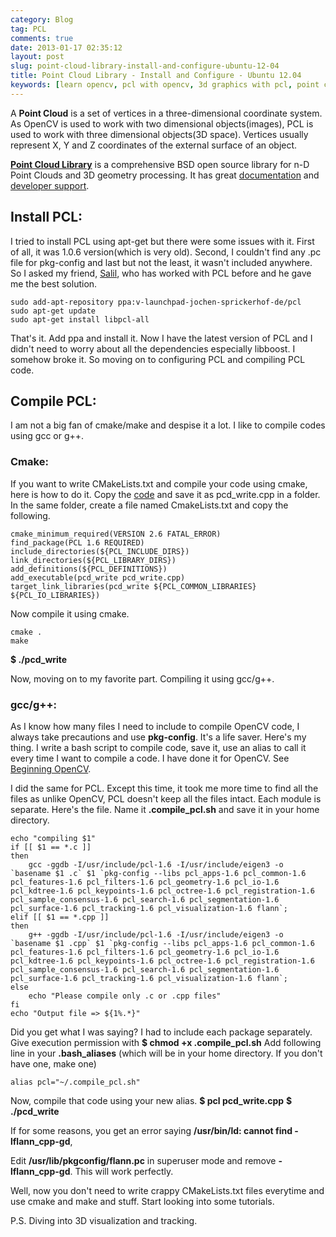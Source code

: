 ```yaml
---
category: Blog
tag: PCL
comments: true
date: 2013-01-17 02:35:12
layout: post
slug: point-cloud-library-install-and-configure-ubuntu-12-04
title: Point Cloud Library - Install and Configure - Ubuntu 12.04
keywords: [learn opencv, pcl with opencv, 3d graphics with pcl, point cloud library 3d]
---
```


A **Point Cloud** is a set of vertices in a three-dimensional coordinate system. As OpenCV is used to work with two dimensional objects(images), PCL is used to work with three dimensional objects(3D space). Vertices usually represent X, Y and Z coordinates of the external surface of an object.

**[Point Cloud Library](http://pointclouds.org/)** is a comprehensive BSD open source library for n-D Point Clouds and 3D geometry processing. It has great [documentation](http://pointclouds.org/documentation/) and [developer support](http://dev.pointclouds.org/projects/pcl/wiki).



## **Install PCL**:


I tried to install PCL using apt-get but there were some issues with it. First of all, it was 1.0.6 version(which is very old). Second, I couldn't find any .pc file for pkg-config and last but not the least, it wasn't included anywhere. So I asked my friend, [Salil](http://salilkapur.wordpress.com/), who has worked with PCL before and he gave me the best solution.

    
    sudo add-apt-repository ppa:v-launchpad-jochen-sprickerhof-de/pcl
    sudo apt-get update
    sudo apt-get install libpcl-all




That's it. Add ppa and install it. Now I have the latest version of PCL and I didn't need to worry about all the dependencies especially libboost. I somehow broke it. So moving on to configuring PCL and compiling PCL code.



## **Compile PCL**:


I am not a big fan of cmake/make and despise it a lot. I like to compile codes using gcc or g++. 


### **Cmake**:


If you want to write CMakeLists.txt and compile your code using cmake, here is how to do it.
Copy the [code](http://pointclouds.org/documentation/tutorials/writing_pcd.php#writing-pcd) and save it as pcd_write.cpp in a folder.
In the same folder, create a file named CmakeLists.txt and copy the following.

    
    cmake_minimum_required(VERSION 2.6 FATAL_ERROR)
    find_package(PCL 1.6 REQUIRED)
    include_directories(${PCL_INCLUDE_DIRS})
    link_directories(${PCL_LIBRARY_DIRS})
    add_definitions(${PCL_DEFINITIONS})
    add_executable(pcd_write pcd_write.cpp)
    target_link_libraries(pcd_write ${PCL_COMMON_LIBRARIES} ${PCL_IO_LIBRARIES})




Now compile it using cmake.
    
    cmake .
    make




**$ ./pcd_write**

Now, moving on to my favorite part. Compiling it using gcc/g++.



### **gcc/g++**:


As I know how many files I need to include to compile OpenCV code, I always take precautions and use **pkg-config**. It's a life saver. Here's my thing. I write a bash script to compile code, save it, use an alias to call it every time I want to compile a code. I have done it for OpenCV. See [Beginning OpenCV](http://jayrambhia.wordpress.com/2012/05/08/beginning-opencv/).

I did the same for PCL. Except this time, it took me more time to find all the files as unlike OpenCV, PCL doesn't keep all the files intact. Each module is separate. Here's the file. Name it **.compile_pcl.sh** and save it in your home directory.

    
    echo "compiling $1"
    if [[ $1 == *.c ]]
    then
        gcc -ggdb -I/usr/include/pcl-1.6 -I/usr/include/eigen3 -o `basename $1 .c` $1 `pkg-config --libs pcl_apps-1.6 pcl_common-1.6 pcl_features-1.6 pcl_filters-1.6 pcl_geometry-1.6 pcl_io-1.6 pcl_kdtree-1.6 pcl_keypoints-1.6 pcl_octree-1.6 pcl_registration-1.6 pcl_sample_consensus-1.6 pcl_search-1.6 pcl_segmentation-1.6 pcl_surface-1.6 pcl_tracking-1.6 pcl_visualization-1.6 flann`;
    elif [[ $1 == *.cpp ]]
    then
        g++ -ggdb -I/usr/include/pcl-1.6 -I/usr/include/eigen3 -o `basename $1 .cpp` $1 `pkg-config --libs pcl_apps-1.6 pcl_common-1.6 pcl_features-1.6 pcl_filters-1.6 pcl_geometry-1.6 pcl_io-1.6 pcl_kdtree-1.6 pcl_keypoints-1.6 pcl_octree-1.6 pcl_registration-1.6 pcl_sample_consensus-1.6 pcl_search-1.6 pcl_segmentation-1.6 pcl_surface-1.6 pcl_tracking-1.6 pcl_visualization-1.6 flann`;
    else
        echo "Please compile only .c or .cpp files"
    fi
    echo "Output file => ${1%.*}"




Did you get what I was saying? I had to include each package separately. 
Give execution permission with
**$ chmod +x .compile_pcl.sh**
Add following line in your **.bash_aliases** (which will be in your home directory. If you don't have one, make one)
    
    alias pcl="~/.compile_pcl.sh"




Now, compile that code using your new alias.
**$ pcl pcd_write.cpp**
**$ ./pcd_write**

If for some reasons, you get an error saying 
**/usr/bin/ld: cannot find -lflann_cpp-gd**,

Edit **/usr/lib/pkgconfig/flann.pc** in superuser mode and remove **-lflann_cpp-gd**. This will work perfectly.

Well, now you don't need to write crappy CMakeLists.txt files everytime and use cmake and make and stuff. Start looking into some tutorials.

P.S. Diving into 3D visualization and tracking.

